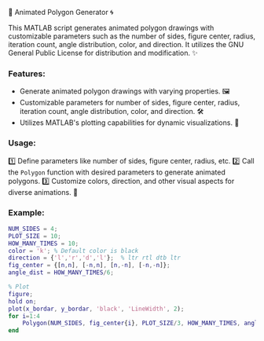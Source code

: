 🎨 Animated Polygon Generator 🌀

This MATLAB script generates animated polygon drawings with customizable parameters such as the number of sides, figure center, radius, iteration count, angle distribution, color, and direction. It utilizes the GNU General Public License for distribution and modification. ✨

### Features:
- Generate animated polygon drawings with varying properties. 🖼️
- Customizable parameters for number of sides, figure center, radius, iteration count, angle distribution, color, and direction. 🛠️
- Utilizes MATLAB's plotting capabilities for dynamic visualizations. 🌈

### Usage:
1️⃣ Define parameters like number of sides, figure center, radius, etc.
2️⃣ Call the `Polygon` function with desired parameters to generate animated polygons.
3️⃣ Customize colors, direction, and other visual aspects for diverse animations. 🎥

### Example:
```matlab
NUM_SIDES = 4;
PLOT_SIZE = 10;
HOW_MANY_TIMES = 10;
color = 'k'; % Default color is black
direction = {'l','r','d','l'};  % ltr rtl dtb ltr
fig_center = {[n,n], [-n,n], [n,-n], [-n,-n]};
angle_dist = HOW_MANY_TIMES/6;

% Plot
figure;
hold on;
plot(x_bordar, y_bordar, 'black', 'LineWidth', 2);
for i=1:4
    Polygon(NUM_SIDES, fig_center{i}, PLOT_SIZE/3, HOW_MANY_TIMES, angle_dist, color, direction{i});
end

